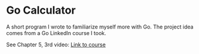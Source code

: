 # Go Calculator

A short program I wrote to familiarize myself more with Go. The project idea comes from a Go LinkedIn course I took. 

See Chapter 5, 3rd video: [Link to course](https://www.linkedin.com/learning/learning-go-8399317/develop-basic-programs-with-go?autoplay=true&u=56683425)
